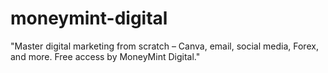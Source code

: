 # moneymint-digital
 "Master digital marketing from scratch – Canva, email, social media, Forex, and more. Free access by MoneyMint Digital."
